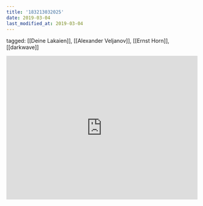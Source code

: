 ```yaml
---
title: '183213032025'
date: 2019-03-04
last_modified_at: 2019-03-04
---
```

tagged: [[Deine Lakaien]], [[Alexander Veljanov]], [[Ernst Horn]], [[darkwave]]
<iframe allow="accelerometer; autoplay; clipboard-write; encrypted-media; gyroscope; picture-in-picture" allowfullscreen="" frameborder="0" height="375" id="youtube_iframe" src="https://www.youtube.com/embed/suT6zn6DW_k?feature=oembed&amp;enablejsapi=1&amp;origin=https://safe.txmblr.com&amp;wmode=opaque" width="500"></iframe>